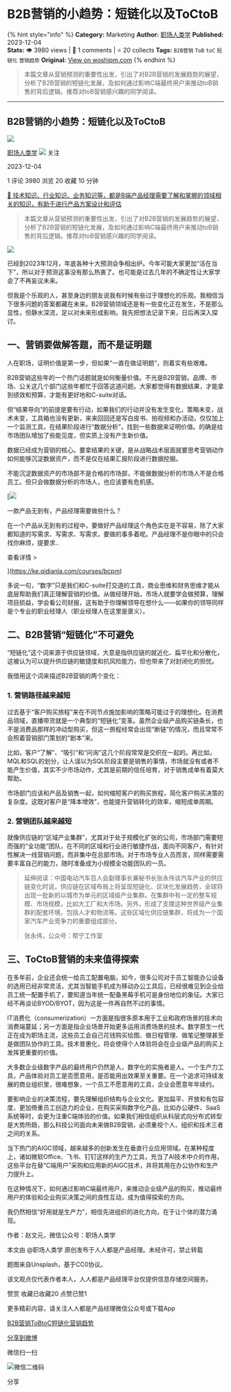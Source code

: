 # B2B营销的小趋势：短链化以及ToCtoB
{% hint style="info" %}
**Category:** Marketing
**Author:** [职场人类学](https://www.woshipm.com/u/983216)
**Published:** 2023-12-04  
**Stats:** 👁️ 3980 views | 💬 1 comments | ⭐ 20 collects
**Tags:** `B2B营销` `ToB` `toC` `短链化` `营销趋势`
**Original:** [View on woshipm.com](https://www.woshipm.com/marketing/5952995.html)
{% endhint %}
> 本篇文章从营销预测的重要性出发，引出了对B2B营销的发展趋势的展望，分析了B2B营销的短链化发展，及如何通过影响C端最终用户来推动toB销售的背后逻辑。推荐对toB营销感兴趣的同学阅读。

---

## B2B营销的小趋势：短链化以及ToCtoB

[![](https://static.woshipm.com/view/woshipm_api_def_20230821111209_7628.png?imageView2/1/w/72/h/72/q/100)](https://www.woshipm.com/u/983216)

[职场人类学](https://www.woshipm.com/u/983216) ![](https://static.woshipm.com/tag/1101_1@2x.png) 关注

2023-12-04

1 评论 3980 浏览 20 收藏 10 分钟

[🔗 技术知识、行业知识、业务知识等，都是B端产品经理需要了解和掌握的领域相关的知识，有助于进行产品方案设计和评估](https://ke.qidianla.com/courses/bcpm)

> 本篇文章从营销预测的重要性出发，引出了对B2B营销的发展趋势的展望，分析了B2B营销的短链化发展，及如何通过影响C端最终用户来推动toB销售的背后逻辑。推荐对toB营销感兴趣的同学阅读。

![](https://image.yunyingpai.com/wp/2023/12/PFdXt1AzPGZ61d73sdqG.png)

已经到2023年12月，年底各种十大预测会争相出炉。今年可能大家更加“活在当下”，所以对于预测这事没有那么热衷了。也可能是过去几年的不确定性让大家学会了不再妄议未来。

但我是个乐观的人，甚至身边的朋友说我有时候有些过于理想化的乐观。我相信当下很多问题的答案都藏在未来。B2B营销领域还是有一些变化正在发生，不是那么显性，但静水深流，足以对未来形成影响。我先把想法记录下来，日后再深入探讨。

## 一、营销要做解答题，而不是证明题

人在职场，证明价值是第一步，但如果“一直在做证明题”，则着实有些艰难。

B2B营销这些年的一个热门话题就是如何衡量价值。不光是B2B营销，品牌、市场、公关这几个部门这些年都忙于回答这道问题。大家都觉得有数据结果，才能拿到绩效和预算，才能有更好地和C-suite对话。

但“结果导向”的前提是要有行动，如果我们的行动并没有发生变化，策略未变，战术未变，工具箱也没有更新，来来回回还是写白皮书、拍视频和办活动，仅仅加上一个监测工具，在结果阶段进行“数据分析”，找到一些数据来证明价值。的确是给市场团队增加了些能见度，但实质上没有产生新价值。

数据已经成为营销的核心。要拿结果的关键，是从战略战术层面就要思考营销动作如何能够沉淀数据资产，而不是仅在结果汇报阶段进行数据挖掘。

不能沉淀数据资产的市场部不是合格的市场部，不能做数据分析的市场人不是合格员工。但只会做数据分析的市场人，也应该要有危机感。

[![](https://image.woshipm.com/2023/08/02/58dc678c-30e3-11ee-88e7-00163e0b5ff3.png)

一款产品无到有，产品经理需要做些什么？

在一个产品从无到有的过程中，要做好产品经理这个角色实在是不容易，除了大家都知道的写需求、写需求、写需求，要做的事多着呢。产品经理不是你眼中的只会找你麻烦，提要求..

查看详情 >

](https://ke.qidianla.com/courses/bcpm)

多说一句，“数字”只是我们和C-suite打交道的工具，商业思维和财务思维才能从底层帮助我们真正理解营销的价值。从做经理开始，市场人就要学会做预算，理解项目损益，学会看公司财报，这有助于你理解领导在想什么——如果你的领导同样是个专业的职业经理人（职业经理人在这里是褒义）。

## 二、B2B营销“短链化”不可避免

“短链化”这个词来源于供应链领域，大意是指供应链的就近化、扁平化和分散化，这被认为可以提升供应链的敏捷度和抗风险能力，但也带来了对封闭化的担忧。

我借用这个词来描述B2B营销的两个变化：

### 1\. 营销路径越来越短

过去基于“客户购买旅程”来在不同节点施加影响的策略可能过于的理想化。在消费品领域，直播带货就是一个典型的“短链化”变革。虽然企业级产品购买链条长，也不是消费品那样的冲动型购买，但这一旅程经常会出现“断链”的情况，而且常常不会照着营销部门策划的“剧本”来。

比如，客户“了解”、“吸引”和“问询”这几个阶段常常是交织在一起的。再比如，MQL和SQL的划分，让人误以为SQL阶段主要是销售的事情，市场就没有或者不能产生价值，其实不少市场动作，尤其是前期的信任培育，对于销售成单有着莫大帮助。

市场部门应该和产品及销售一起，如何缩短客户的购买旅程，简化客户购买决策的复杂度。这既对客户是“降本增效”，也能提升营销转化的效率，缩短成单周期。

### 2\. 营销团队越来越短

就像供应链的“区域产业集群”，尤其对于处于规模化扩张的公司，市场部门需要短而强的“全功能”团队，在不同的区域和行业进行敏捷作战，面向不同客户，有针对性解决一线营销问题，而非集中在总部市场。对于市场专业人员而言，同样需要需要丰富自己的能力，随时准备成为小规模全功能团队的一员。

> 延伸阅读：中国电动汽车百人会副理事长兼秘书长张永伟谈汽车产业的供应链变化时说，供应链在区域布局上将呈现短链化、区块化发展趋势，全球将出现一批新的以城市为单元的区域级产业集群。在集群中有一定的整车规模、市场规模，比如大工厂和大市场。另外，形成了支撑这种世界级产业集群的配套环境，包括人才和物流等。这些区域化供应链集群，将成为一个国家汽车产业竞争力的重要组成部分。
> 
> 张永伟，公众号：帮宁工作室

## 三、ToCtoB营销的未来值得探索

在多年前，企业还会统一给员工配置电脑，如今，很多公司对于员工智能办公设备的选用已经非常灵活，尤其当智能手机成为移动办公工具后，已经很难见到企业给员工统一配置手机了，要知道当年统一配备黑莓手机可是身份地位的象征。大家已经不再谈论BYOD/BYOT，因为这是一件再自然不过的事情。

IT消费化（consumerization）一方面是指很多原本用于工业和政府场景的技术向消费端蔓延；另一方面是指企业场景开始更多运用消费场景的技术。数字原生一代正在成为职场主流，这些员工会自己花钱购买绘图、做日程管理、做笔记整理甚至是做团队协作的工具。技术普惠化，将会使得个人体验将会在企业级产品的购买上发挥更重要的价值。

大多数企业级数字产品的最终用户仍然是人，数字化的实施者是人。一个生产力工具，产品体验对员工是否愿意用，是否能用出效果至关重要。在一个追求可持续发展的商业组织里，很难想象，一个员工不愿意用的工具，企业会愿意年年续约。

要影响企业的决策流程，要先理解组织结构与企业文化。更加扁平、开放和有包容度，更加倚重员工创造力的企业，在购买采购数字化产品，比如办公硬件、SaaS系统等时，会更为注重C端体验的价值。如果我们相信组织从科层式向分布式转型是大势所趋，那么科技公司面向未来做B2B营销，必须重视个人、组织和技术三者之间的关系。

当下热门的AIGC领域，越来越多的创新发生在垂直行业应用领域。在某种程度上，诸如微软Office、飞书、钉钉这样的生产力工具，充当了AI技术中介的作用，这些平台在替“C端用户”采购和应用新的AIGC技术，并将其用在办公协作和生产力提升上。

在这种情况下，如何通过影响C端最终用户，来推动企业级产品的购买，推动最终用户的体验和企业购买决策之间的良性互动，成为值得探索的方向。

我仍然相信“好用就是生产力”，相信先进组织的进化方向，在于让个体的潜力涌现。

作者：赵文元，微信公众号：职场人类学

本文由 @职场人类学 原创发布于人人都是产品经理。未经许可，禁止转载

题图来自Unsplash，基于CC0协议。

该文观点仅代表作者本人，人人都是产品经理平台仅提供信息存储空间服务。

赞赏 收藏已收藏20 点赞已赞1

更多精彩内容，请关注人人都是产品经理微信公众号或下载App

[B2B营销](https://www.woshipm.com/tag/b2b%e8%90%a5%e9%94%80)[ToB](https://www.woshipm.com/tag/tob)[toC](https://www.woshipm.com/tag/toc)[短链化](https://www.woshipm.com/tag/%e7%9f%ad%e9%93%be%e5%8c%96)[营销趋势](https://www.woshipm.com/tag/%e8%90%a5%e9%94%80%e8%b6%8b%e5%8a%bf)

[分享到微博](https://service.weibo.com/share/share.php?appkey=2775287854&title=B2B营销的小趋势：短链化以及ToCtoB&url=https://www.woshipm.com/marketing/5952995.html&pic=https://image.yunyingpai.com/wp/2023/12/PFdXt1AzPGZ61d73sdqG.png)

微信扫一扫

![微信二维码](https://api.pwmqr.com/qrcode/create/?url=https://www.woshipm.com/marketing/5952995.html)

分享
